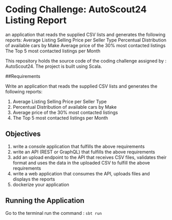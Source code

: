 
# Coding Challenge: AutoScout24 Listing Report

an application that reads the supplied CSV lists and generates the following reports:
Average Listing Selling Price per Seller Type
Percentual Distribution of available cars by Make
Average price of the 30% most contacted listings
The Top 5 most contacted listings per Month

This repository holds the source code of the coding challenge
assigned by : AutoScout24. The project is built using Scala.

##Requirements

Write an application that reads the supplied CSV lists and generates the following reports:
1. Average Listing Selling Price per Seller Type
2. Percentual Distribution of available cars by Make
3. Average price of the 30% most contacted listings
4. The Top 5 most contacted listings per Month

## Objectives

1. write a console application that fulfills the above requirements
2. write an API (REST or GraphQL) that fulfills the above requirements
3. add an upload endpoint to the API that receives CSV files, validates their format and uses the data
in the uploaded CSV to fulfill the above requirements
4. write a web application that consumes the API, uploads files and displays the reports
5. dockerize your application

## Running the Application

Go to the terminal run the command :
``` sbt run  ```


